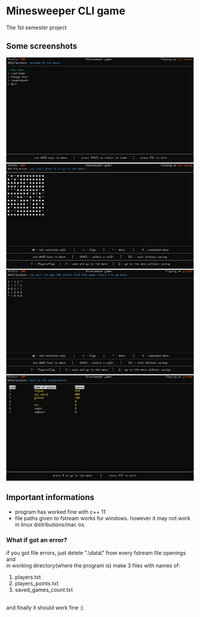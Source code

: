 # Minesweeper CLI game
The 1st semester project


## Some screenshots
![This is an image](1.JPG)
![This is an image](2.JPG)
![This is an image](3.JPG)
![This is an image](4.JPG)

## Important informations
- program has worked fine with c++ 11
- file paths given to fstream works for windows. however it may not work in linux distributions/mac os.
### What if got an error?
  if you got file errors, just delete ".\\data\\" from every fstream file openings and 
  <br>
  in working directory(where the program is) make 3 files with names of:
  <br>
  1. players.txt
  2. players_points.txt
  3. saved_games_count.txt
  <br><br>
  <p>and finally it should work fine :)<p>
